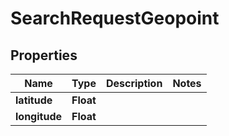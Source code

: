 # SearchRequestGeopoint

## Properties
Name | Type | Description | Notes
------------ | ------------- | ------------- | -------------
**latitude** | **Float** |  | 
**longitude** | **Float** |  | 
